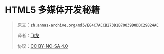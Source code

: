 # HTML5 多媒体开发秘籍

> 原文：[`zh.annas-archive.org/md5/E84C7ACCB273D1B70039D0DDC29824AC`](https://zh.annas-archive.org/md5/E84C7ACCB273D1B70039D0DDC29824AC)
> 
> 译者：[飞龙](https://github.com/wizardforcel)
> 
> 协议：[CC BY-NC-SA 4.0](http://creativecommons.org/licenses/by-nc-sa/4.0/)